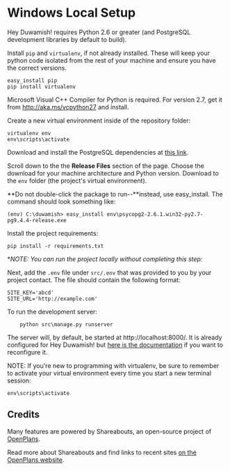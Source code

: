 Windows Local Setup
===========

Hey Duwamish! requires Python 2.6 or greater  (and PostgreSQL development libraries by default to build).

Install `pip` and `virtualenv`, if not already installed. These will keep your python code isolated from the rest of your machine and ensure you have the correct versions.
```
easy_install pip
pip install virtualenv
```


Microsoft Visual C++ Compiler for Python is required. For version 2.7, get it from http://aka.ms/vcpython27 and install.


Create a new virtual environment inside of the repository folder:
```
virtualenv env
env\scripts\activate
```


Download and install the PostgreSQL dependencies at [this link](http://www.stickpeople.com/projects/python/win-psycopg/).

Scroll down to the the **Release Files** section of the page. Choose the download for your machine architecture and Python version. Download to the `env` folder (the project's virtual environment).

**Do not double-click the package to run--**instead, use easy_install. The command should look something like:
```
(env) C:\duwamish> easy_install env\psycopg2-2.6.1.win32-py2.7-pg9.4.4-release.exe 
```


Install the project requirements:
```
pip install -r requirements.txt
```


**NOTE: You can run the project locally without completing this step:*

Next, add the `.env` file under `src/.env` that was provided to you by your project contact. The file should contain the following format:

```
SITE_KEY='abcd'
SITE_URL='http://example.com'
```

To run the development server:
```
	python src\manage.py runserver
```
The server will, by default, be started at http://localhost:8000/. It is already configured for Hey Duwamish! but [here is the documentation](https://github.com/openplans/shareabouts/blob/master/doc/CONFIG.md) if you want to reconfigure it.


NOTE: If you're new to programming with virtualenv, be sure to remember to activate your virtual environment every time you start a new terminal session:

```
env\scripts\activate
```

Credits
-------------
Many features are powered by Shareabouts, an open-source project of [OpenPlans](http://openplans.org).

Read more about Shareabouts and find links to recent sites [on the OpenPlans website](http://openplans.org/shareabouts/).
